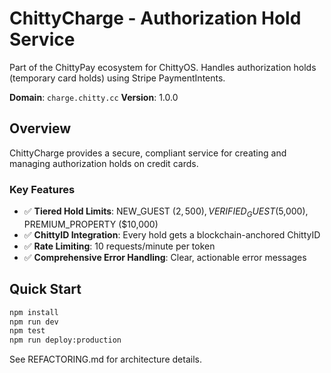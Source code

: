# ChittyCharge - Authorization Hold Service

Part of the ChittyPay ecosystem for ChittyOS. Handles authorization holds (temporary card holds) using Stripe PaymentIntents.

**Domain**: `charge.chitty.cc`
**Version**: 1.0.0

## Overview

ChittyCharge provides a secure, compliant service for creating and managing authorization holds on credit cards.

### Key Features

- ✅ **Tiered Hold Limits**: NEW_GUEST ($2,500), VERIFIED_GUEST ($5,000), PREMIUM_PROPERTY ($10,000)
- ✅ **ChittyID Integration**: Every hold gets a blockchain-anchored ChittyID
- ✅ **Rate Limiting**: 10 requests/minute per token
- ✅ **Comprehensive Error Handling**: Clear, actionable error messages

## Quick Start

```bash
npm install
npm run dev
npm test
npm run deploy:production
```

See REFACTORING.md for architecture details.
